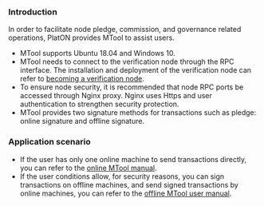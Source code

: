 
### Introduction

In order to facilitate node pledge, commission, and governance related operations, PlatON provides MTool to assist users.

- MTool supports Ubuntu 18.04 and Windows 10.
- MTool needs to connect to the verification node through the RPC interface. The installation and deployment of the verification node can refer to [becoming a verification node](en-us/Node/[English]-Install-Validator.md).
- To ensure node security, it is recommended that node RPC ports be accessed through Nginx proxy. Nginx uses Https and user authentication to strengthen security protection.
- MTool provides two signature methods for transactions such as pledge: online signature and offline signature.

### Application scenario

- If the user has only one online machine to send transactions directly, you can refer to the [online MTool manual](en-us/Tool/[English]-Online-MTool-user-manual.md).
- If the user conditions allow, for security reasons, you can sign transactions on offline machines, and send signed transactions by online machines, you can refer to the [offline MTool user manual](en-us/Tool/[English]-Offline-MTool-user-manual.md).